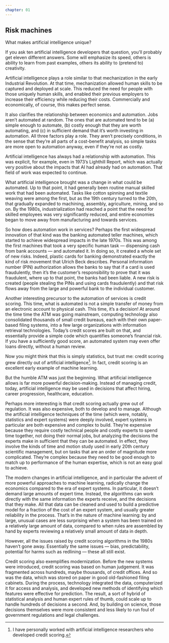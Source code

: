 ```yaml
---
chapter: 01
---
```


## Risk machines

What makes artificial intelligence unique? 

If you ask ten artificial intelligence developers that question, you’ll probably
get eleven different answers. Some will emphasize its speed, others is ability
to learn from past examples, others its ability to (pretend to) creativity.  

Artificial intelligence plays a role similar to that mechanization in the early
Industrial Revolution. At that time, mechanization allowed human skills to be
captured and deployed at scale. This reduced the need for people with those
uniquely human skills, and enabled their previous employers to increase their
efficiency while reducing their costs. Commercially and economically, of course,
this makes perfect sense.

It also clarifies the relationship between economics and automation. Jobs aren’t
automated at random. The ones that are automated tend to be (a) simple enough to
automate, (b) costly enough that they are worth automating, and (c) in
sufficient demand that it’s worth investing in automation. All three factors
play a role. They aren’t precisely conditions, in the sense that they’re all
parts of a cost-benefit analysis, so simple tasks are more open to automation
anyway, even if they’re not as costly.

Artificial intelligence has always had a relationship with automation. This was
explicit, for example, even in 1973’s Lighthill Report, which was actually very
positive about the impacts that AI had already had on automation. That field of
work was expected to continue. 

What artificial intelligence brought was a change in what could be automated. Up
to that point, it had generally been routine manual skilled work that had been
automated. Tasks like cotton spinning and textile weaving were among the first,
but as the 19th century turned to the 20th, that gradually expanded to
machining, assembly, agriculture, mining, and so on. By the 1980s,
industrialization had reached a point that the need for skilled employees was
very significantly reduced, and entire economies began to move away from
manufacturing and towards services.

So how does automation work in services? Perhaps the first widespread innovation
of that kind was the banking automated teller machines, which started to achieve
widespread impacts in the late 1970s. This was among the first machines that
took a very specific human task — dispensing cash from bank accounts — and
automated it. In doing so, it created a whole set of new risks. Indeed, plastic
cards for banking demonstrated exactly the kind of risk movement that Ulrich
Beck describes. Personal information number (PIN) authorization allows the banks
to say that if a card is used fraudulently, then it’s the customer’s
responsibility to prove that it was fraudulent, where up to that point, the
banks had been liable. A new risk is created (people stealing the PINs and using
cards fraudulently) and that risk flows away from the large and powerful bank to
the individual customer.

Another interesting precursor to the automation of services is credit scoring.
This time, what is automated is not a simple transfer of money from an
electronic account to physical cash. This time, it’s a decision! At around the
time time the ATM was going mainstream, computing technology also consolidated
thousands of small credit bureaus, each with their own paper-based filing
systems, into a few large organizations with information retrieval technologies.
Today’s credit scores are built on that, and essentially provide a simple code
which quantifies someone’s financial risk. If you have a sufficiently good
score, an automated system may even offer loans directly, without a human
review. 

Now you might think that this is simply statistics, but trust me: credit scoring
grew directly out of artificial intelligence[^Disclaimer]. In fact, credit scoring is an
excellent early example of machine learning. 

[^Disclaimer]:
    I have personally worked with artificial intelligence researchers who
    developed credit scoring.

But the humble ATM was just the beginning. What artificial intelligence allows
is far more powerful decision-making. Instead of managing credit, today,
artificial intelligence may be used in decisions that affect hiring, career
progression, healthcare, education.

Perhaps more interesting is that credit scoring actually grew out of regulation.
It was also expensive, both to develop and to manage. Although the artificial
intelligence techniques of the time (which were, notably, statistics and expert
systems) were deeply involved, expert systems in particular are both expensive
and complex to build. They’re expensive because they require costly technical
people and costly experts to spend time together, not doing their normal jobs,
but analyzing the decisions the experts make in sufficient that they can be
automated. In effect, they involve the kinds of time and motion study used in
early 20th century scientific management, but on tasks that are an order of
magnitude more complicated. They’re complex because they need to be good enough
to match up to performance of the human expertise, which is not an easy goal to
achieve.

The modern changes in artificial intelligence, and in particular the advent of
more powerful approaches to machine learning, radically change the economics
compared to the era of expert systems. In particular, it doesn’t demand large
amounts of expert time. Instead, the algorithms can work directly with the same
information the experts receive, and the decisions that they make. All that data
can be cleaned and used to build a predictive model for a fraction of the cost
of an expert system, and usually greater reliability in the process. That’s in
the nature of machine learning: by and large, unusual cases are less surprising
when a system has been trained on a relatively large amount of data, compared to
when rules are assembled by hand by experts reviewing a relatively small amount
of data in depth.

However, all the issues raised by credit scoring algorithms in the 1980s haven’t
gone away. Essentially the same issues — bias, predictability, potential for
harms such as redlining — these all still exist.

Credit scoring also exemplifies modernization. Before the new systems were
introduced, credit scoring was based on human judgement. It was fragmented
across hundreds, maybe thousands, of credit offices. And so was the data, which
was stored on paper in good old-fashioned filing cabinets. During the process,
technology integrated the data, computerized it for access and analysis, and
developed new methods of identifying which features were effective for
prediction. The result, a sort of hybrid of statistical analysis and human
expert rules of thumb, could scale up to handle hundreds of decisions a second.
And, by building on science, those decisions themselves were more consistent and
less likely to run foul of government regulations and legal challenges.


